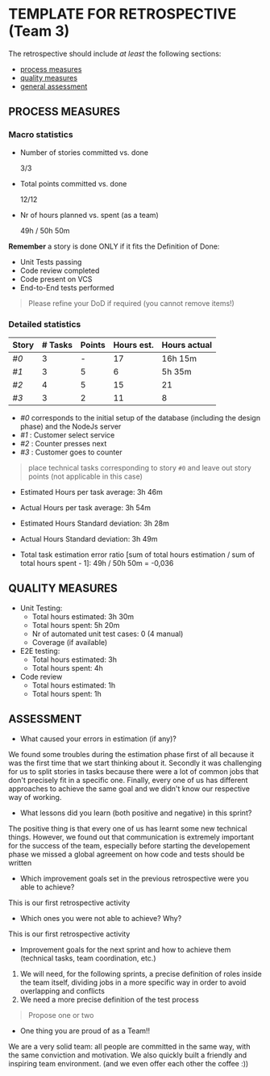 TEMPLATE FOR RETROSPECTIVE (Team 3)
=====================================

The retrospective should include _at least_ the following
sections:

- [process measures](#process-measures)
- [quality measures](#quality-measures)
- [general assessment](#assessment)

## PROCESS MEASURES 

### Macro statistics

- Number of stories committed vs. done

  3/3

- Total points committed vs. done

  12/12

- Nr of hours planned vs. spent (as a team)

  49h / 50h 50m

**Remember** a story is done ONLY if it fits the Definition of Done:
 
- Unit Tests passing
- Code review completed
- Code present on VCS
- End-to-End tests performed

> Please refine your DoD if required (you cannot remove items!) 

### Detailed statistics

| Story  | # Tasks | Points | Hours est. | Hours actual |
|--------|---------|--------|------------|--------------|
| _#0_   |     3   |    -   |     17     |   16h 15m    |
| _#1_   |     3   |    5   |     6      |   5h 35m     |
| _#2_   |     4   |    5   |     15     |     21       |
| _#3_   |     3   |    2   |     11     |     8        |

- _#0_ corresponds to the initial setup of the database (including the design phase) and the NodeJs server
- _#1_ : Customer select service
- _#2_ : Counter presses next
- _#3_ : Customer goes to counter

> place technical tasks corresponding to story `#0` and leave out story points (not applicable in this case)

- Estimated Hours per task average: 3h 46m
- Actual Hours per task average: 3h 54m
- Estimated Hours Standard deviation: 3h 28m
- Actual Hours Standard deviation: 3h 49m

- Total task estimation error ratio [sum of total hours estimation / sum of total hours spent - 1]: 49h / 50h 50m = -0,036 

  
## QUALITY MEASURES 

- Unit Testing:
  - Total hours estimated: 3h 30m 
  - Total hours spent: 5h 20m
  - Nr of automated unit test cases: 0 (4 manual)
  - Coverage (if available)
- E2E testing:
  - Total hours estimated: 3h
  - Total hours spent: 4h
- Code review 
  - Total hours estimated: 1h
  - Total hours spent: 1h
  


## ASSESSMENT

- What caused your errors in estimation (if any)?

We found some troubles during the estimation phase first of all because it was the first time that we start thinking about it. Secondly it was challenging for us to split stories in tasks because there were a lot of common jobs that don't precisely fit in a specific one. Finally, every one of us has different approaches to achieve the same goal and we didn't know our respective way of working. 

- What lessons did you learn (both positive and negative) in this sprint?

The positive thing is that every one of us has learnt some new technical things. However, we found out that communication is extremely important for the success of the team, especially before starting the developement phase we missed a global agreement on how code and tests should be written

- Which improvement goals set in the previous retrospective were you able to achieve? 

This is our first retrospective activity
  
- Which ones you were not able to achieve? Why?

This is our first retrospective activity

- Improvement goals for the next sprint and how to achieve them (technical tasks, team coordination, etc.)

1) We will need, for the following sprints, a precise definition of roles inside the team itself, dividing jobs in a more specific way in order to avoid overlapping and conflicts
2) We need a more precise definition of the test process

  > Propose one or two

- One thing you are proud of as a Team!!

We are a very solid team: all people are committed in the same way, with the same conviction and motivation. We also quickly built a friendly and inspiring team environment. 
(and we even offer each other the coffee :))